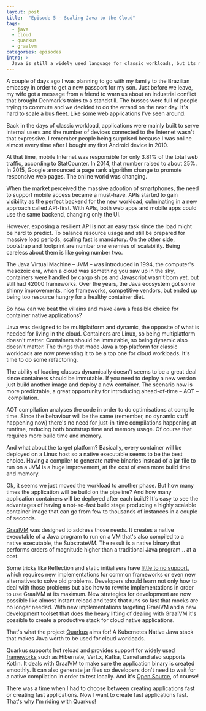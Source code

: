 ```yaml
---
layout: post
title:  "Episode 5 - Scaling Java to the Cloud"
tags:
  - java
  - cloud
  - quarkus
  - graalvm
categories: episodes
intro: >
  Java is still a widely used language for classic workloads, but its main characteristics are preventing the same adoption for cloud workloads. On this episode, I had a moment to think about scalability when things got wrong after I moved overseas.
---
```


A couple of days ago I was planning to go with my family to the Brazilian embassy in order to get a new passport for my son. Just before we leave, my wife got a message from a friend to warn us about an industrial conflict that brought Denmark’s trains to a standstill. The busses were full of people trying to commute and we decided to do the errand on the next day. It's hard to scale a bus fleet. Like some web applications I've seen around.

Back in the days of classic workload, applications were mainly built to serve internal users and the number of devices connected to the Internet wasn't that expressive. I remember people being surprised because I was online almost every time after I bought my first Android device in 2010.

At that time, mobile Internet was responsible for only 3.81% of the total web traffic, according to StatCounter. In 2014, that number raised to about 25%. In 2015, Google announced a page rank algorithm change to promote responsive web pages. The online world was changing.

When the market perceived the massive adoption of smartphones, the need to support mobile access became a must-have. APIs started to gain visibility as the perfect backend for the new workload, culminating in a new approach called API-first. With APIs, both web apps and mobile apps could use the same backend, changing only the UI.

However, exposing a resilient API is not an easy task since the load might be hard to predict. To balance resource usage and still be prepared for massive load periods, scaling fast is mandatory. On the other side, bootstrap and footprint are number one enemies of scalability. Being careless about them is like going number two.

The Java Virtual Machine – JVM – was introduced in 1994, the computer's mesozoic era, when a cloud was something you saw up in the sky, containers were handled by cargo ships and Javascript wasn't born yet, but still had 42000 frameworks. Over the years, the Java ecosystem got some shinny improvements, nice frameworks, competitive vendors, but ended up being too resource hungry for a healthy container diet.

So how can we beat the villains and make Java a feasible choice for container native applications?

Java was designed to be multiplatform and dynamic, the opposite of what is needed for living in the cloud. Containers are Linux, so being multiplatform doesn't matter. Containers should be immutable, so being dynamic also doesn't matter. The things that made Java a top platform for classic workloads are now preventing it to be a top one for cloud workloads. It's time to do some refactoring.

The ability of loading classes dynamically doesn't seems to be a great deal since containers should be immutable. If you need to deploy a new version just build another image and deploy a new container. The scenario now is more predictable, a great opportunity for introducing ahead-of-time – AOT – compilation.

AOT compilation analyses the code in order to do optimisations at compile time. Since the behaviour will be the same (remember, no dynamic stuff happening now) there's no need for just-in-time compilations happening at runtime, reducing both bootstrap time and memory usage. Of course that requires more build time and memory.

And what about the target platform? Basically, every container will be deployed on a Linux host so a native executable seems to be the best choice. Having a compiler to generate native binaries instead of a jar file to run on a JVM is a huge improvement, at the cost of even more build time and memory.

Ok, it seems we just moved the workload to another phase. But how many times the application will be build on the pipeline? And how many application containers will be deployed after each build? It's easy to see the advantages of having a not-so-fast build stage producing a highly scalable container image that can go from few to thousands of instances in a couple of seconds.

[GraalVM][graalvm] was designed to address those needs. It creates a native executable of a Java program to run on a VM that's also compiled to a native executable, the SubstrateVM. The result is a native binary that performs orders of magnitude higher than a traditional Java program... at a cost.

Some tricks like Reflection and static initialisers have [little to no support][graalvm_limitations], which requires new implementations for common frameworks or even new alternatives to solve old problems. Developers should learn not only how to deal with those problems but also how to rewrite implementations in order to use GraalVM at its maximum. New strategies for development are now possible like almost instant reload and tests that runs so fast that mocks are no longer needed. With new implementations targeting GraalVM and a new development toolset that does the heavy lifting of dealing with GraalVM it's possible to create a productive stack for cloud native applications.

That's what the project [Quarkus][quarkus] aims for! A Kubernetes Native Java stack that makes Java worth to be used for cloud workloads.

Quarkus supports hot reload and provides support for widely used [frameworks][quarkus_extensions] such as Hibernate, Vert.x, Kafka, Camel and also supports Kotlin. It deals with GraalVM to make sure the application binary is created smoothly. It can also generate jar files so developers don't need to wait for a native compilation in order to test locally. And it's [Open Source][quarkus_code], of course!

There was a time when I had to choose between creating applications fast or creating fast applications. Now I want to create fast applications fast. That's why I'm riding with Quarkus!

[graalvm]: <https://www.graalvm.org/>
[graalvm_limitations]: <https://github.com/oracle/graal/blob/master/substratevm/LIMITATIONS.md>
[quarkus]: <https://quarkus.io/>
[quarkus_extensions]: <https://quarkus.io/extensions/>
[quarkus_code]: <https://github.com/quarkusio/quarkus>
